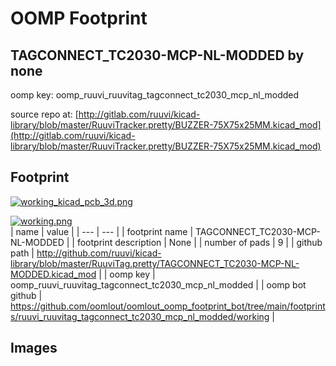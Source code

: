 # OOMP Footprint  
## TAGCONNECT_TC2030-MCP-NL-MODDED  by none  
  
oomp key: oomp_ruuvi_ruuvitag_tagconnect_tc2030_mcp_nl_modded  
  
source repo at: [http://gitlab.com/ruuvi/kicad-library/blob/master/RuuviTracker.pretty/BUZZER-75X75x25MM.kicad_mod](http://gitlab.com/ruuvi/kicad-library/blob/master/RuuviTracker.pretty/BUZZER-75X75x25MM.kicad_mod)  
## Footprint  
  
[![working_kicad_pcb_3d.png](working_kicad_pcb_3d_600.png)](working_kicad_pcb_3d.png)  
  
[![working.png](working_600.png)](working.png)  
| name | value | 
| --- | --- | 
| footprint name | TAGCONNECT_TC2030-MCP-NL-MODDED | 
| footprint description | None | 
| number of pads | 9 | 
| github path | http://github.com/ruuvi/kicad-library/blob/master/RuuviTag.pretty/TAGCONNECT_TC2030-MCP-NL-MODDED.kicad_mod | 
| oomp key | oomp_ruuvi_ruuvitag_tagconnect_tc2030_mcp_nl_modded | 
| oomp bot github | https://github.com/oomlout/oomlout_oomp_footprint_bot/tree/main/footprints/ruuvi_ruuvitag_tagconnect_tc2030_mcp_nl_modded/working | 
## Images  
